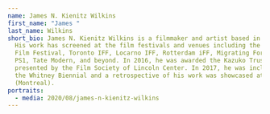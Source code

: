 ```yaml
---
name: James N. Kienitz Wilkins
first_name: "James "
last_name: Wilkins
short_bio: James N. Kienitz Wilkins is a filmmaker and artist based in Brooklyn.
  His work has screened at the film festivals and venues including the New York
  Film Festival, Toronto IFF, Locarno IFF, Rotterdam iFF, Migrating Forms, MoMA
  PS1, Tate Modern, and beyond. In 2016, he was awarded the Kazuko Trust Award
  presented by the Film Society of Lincoln Center. In 2017, he was included in
  the Whitney Biennial and a retrospective of his work was showcased at RIDM
  (Montreal).
portraits:
  - media: 2020/08/james-n-kienitz-wilkins
---
```

